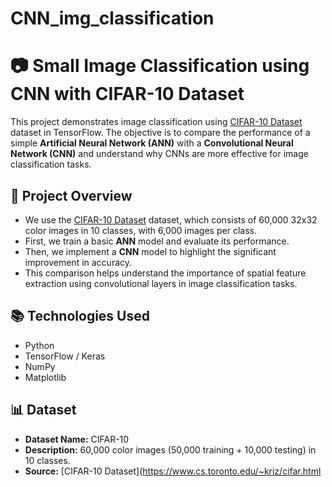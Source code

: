 # CNN_img_classification

# 📷 Small Image Classification using CNN with CIFAR-10 Dataset

This project demonstrates image classification using [CIFAR-10 Dataset](https://www.cs.toronto.edu/~kriz/cifar.html) dataset in TensorFlow. The objective is to compare the performance of a simple **Artificial Neural Network (ANN)** with a **Convolutional Neural Network (CNN)** and understand why CNNs are more effective for image classification tasks.

## 📌 Project Overview

- We use the [CIFAR-10 Dataset](https://www.cs.toronto.edu/~kriz/cifar.html) dataset, which consists of 60,000 32x32 color images in 10 classes, with 6,000 images per class.
- First, we train a basic **ANN** model and evaluate its performance.
- Then, we implement a **CNN** model to highlight the significant improvement in accuracy.
- This comparison helps understand the importance of spatial feature extraction using convolutional layers in image classification tasks.

## 📚 Technologies Used

- Python
- TensorFlow / Keras
- NumPy
- Matplotlib

## 📊 Dataset

- **Dataset Name:** CIFAR-10
- **Description:** 60,000 color images (50,000 training + 10,000 testing) in 10 classes.
- **Source:** [CIFAR-10 Dataset](https://www.cs.toronto.edu/~kriz/cifar.html
